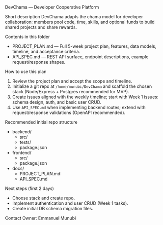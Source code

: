 DevChama — Developer Cooperative Platform

Short description
DevChama adapts the chama model for developer collaboration: members pool code, time, skills, and optional funds to build shared projects and share rewards.

Contents in this folder
- PROJECT_PLAN.md — Full 5-week project plan, features, data models, timeline, and acceptance criteria.
- API_SPEC.md — REST API surface, endpoint descriptions, example request/response shapes.

How to use this plan
1. Review the project plan and accept the scope and timeline.
2. Initialize a git repo at `/home/munubi/DevChama` and scaffold the chosen stack (Node/Express + Postgres recommended for MVP).
3. Create issues aligned with the weekly timeline; start with Week 1 issues: schema design, auth, and basic user CRUD.
4. Use `API_SPEC.md` when implementing backend routes; extend with request/response validations (OpenAPI recommended).

Recommended initial repo structure
- backend/
  - src/
  - tests/
  - package.json
- frontend/
  - src/
  - package.json
- docs/
  - PROJECT_PLAN.md
  - API_SPEC.md

Next steps (first 2 days)
- Choose stack and create repo.
- Implement authentication and user CRUD (Week 1 tasks).
- Create initial DB schema migration files.

Contact
Owner: Emmanuel Munubi
